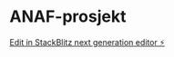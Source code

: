 # ANAF-prosjekt

[Edit in StackBlitz next generation editor ⚡️](https://stackblitz.com/~/github.com/Ballies-Eddy/ANAF-prosjekt)